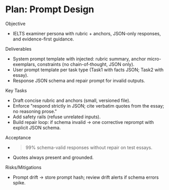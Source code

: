 # Plan: Prompt Design

Objective
- IELTS examiner persona with rubric + anchors, JSON-only responses, and evidence-first guidance.

Deliverables
- System prompt template with injected: rubric summary, anchor micro-exemplars, constraints (no chain-of-thought, JSON only).
- User prompt template per task type (Task1 with facts JSON; Task2 with essay).
- Response JSON schema and repair prompt for invalid outputs.

Key Tasks
- Draft concise rubric and anchors (small, versioned file).
- Enforce "respond strictly in JSON; cite verbatim quotes from the essay; no reasoning prose."
- Add safety rails (refuse unrelated inputs).
- Build repair loop: if schema invalid → one corrective reprompt with explicit JSON schema.

Acceptance
- >99% schema-valid responses without repair on test essays.
- Quotes always present and grounded.

Risks/Mitigations
- Prompt drift → store prompt hash; review drift alerts if schema errors spike.
